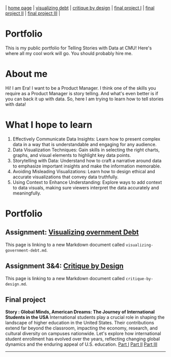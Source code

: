 | [home page](https://eraasinglaa.github.io/tswd-portfolio-era/) | [visualizing debt](visualizing-government-debt) | [critique by design](critique-by-design) | [final project I](final-project-part-one) | [final project II](final-project-part-two) | [final project III](final-project-part-three) |

# Portfolio
This is my public portfolio for Telling Stories with Data at CMU!  Here's where all my cool work will go.  You should probably hire me. 

# About me
Hi!  I am Era! I want to be a Product Manager. I think one of the skills you require as a Product Manager is story telling. And what's even better is if you can back it up with data. So, here I am trying to learn how to tell stories with data!

# What I hope to learn

1. Effectively Communicate Data Insights: Learn how to present complex data in a way that is understandable and engaging for any audience. 
2. Data Visualization Techniques: Gain skills in selecting the right charts, graphs, and visual elements to highlight key data points. 
3. Storytelling with Data: Understand how to craft a narrative around data to emphasize important insights and make the information memorable. 
4. Avoiding Misleading Visualizations: Learn how to design ethical and accurate visualizations that convey data truthfully. 
5. Using Context to Enhance Understanding: Explore ways to add context to data visuals, making sure viewers interpret the data accurately and meaningfully. 

# Portfolio

## Assignment: [Visualizing overnment Debt](visualizing-government-debt)
This page is linking to a new Markdown document called `visualizing-government-debt.md`. 

## Assignment 3&4: [Critique by Design](critique-by-design)
This page is linking to a new Markdown document called `critique-by-design.md`.  

## Final project
**Story : Global Minds, American Dreams: The Journey of International Students in the USA**
International students play a crucial role in shaping the landscape of higher education in the United States. Their contributions extend far beyond the classroom, impacting the economy, research, and cultural diversity on campuses nationwide. Let's explore how international student enrollment has evolved over the years, reflecting changing global dynamics and the enduring appeal of U.S. education.
[Part I](final-project-part-one)
[Part II](final-project-part-two)
[Part III](final-project-part-three)

---



